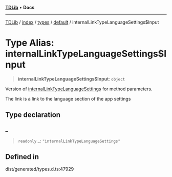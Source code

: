 [**TDLib**](../../../../../../README.md) • **Docs**

***

[TDLib](../../../../../../modules.md) / [index](../../../../../README.md) / [types](../../../README.md) / [default](../README.md) / internalLinkTypeLanguageSettings$Input

# Type Alias: internalLinkTypeLanguageSettings$Input

> **internalLinkTypeLanguageSettings$Input**: `object`

Version of [internalLinkTypeLanguageSettings](internalLinkTypeLanguageSettings.md) for method parameters.

The link is a link to the language section of the app settings

## Type declaration

### \_

> `readonly` **\_**: `"internalLinkTypeLanguageSettings"`

## Defined in

dist/generated/types.d.ts:47929
